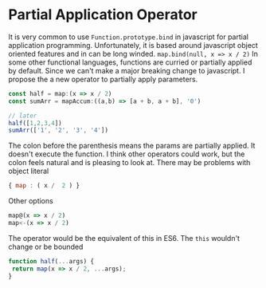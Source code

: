 # Partial Application Operator
It is very common to use `Function.prototype.bind` in javascript for partial application programming. Unfortunately, it is
based around javascript object oriented features and in can be long winded. `map.bind(null, x => x / 2)`
In some other functional languages, functions are curried or partially applied by default. Since we can't make a major breaking
change to javascript. I propose the a new operator to partially apply parameters.
```js
const half = map:(x => x / 2)
const sumArr = mapAccum:((a,b) => [a + b, a + b], '0')

// later
half([1,2,3,4])
sumArr(['1', '2', '3', '4'])
```
The colon before the parenthesis means the params are partially applied. It doesn't execute the function. I think other
operators could work, but the colon feels natural and is pleasing to look at. There may be problems with object literal
```js
{ map : ( x /  2 ) }
```

Other options
```js
map@(x => x / 2)
map<-(x => x / 2)
```

The operator would be the equivalent of this in ES6. The `this` wouldn't change or be bounded
```js
function half(...args) {
 return map(x => x / 2, ...args);
}
```